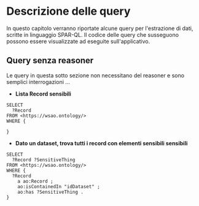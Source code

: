 # Descrizione delle query

In questo capitolo verranno riportate alcune query per l'estrazione di dati, scritte in linguaggio SPAR-QL.
Il codice delle query che susseguono possono essere visualizzate ad eseguite sull'applicativo.

## Query senza reasoner

Le query in questa sotto sezione non necessitano del reasoner e sono semplici interrogazioni ...

* **Lista Record sensibili**
```
SELECT
  ?Record
FROM <https://wsao.ontology/>
WHERE {
  
}
```
* **Dato un dataset, trova tutti i record con elementi sensibili sensibili**
```
SELECT
  ?Record ?SensitiveThing
FROM <https://wsao.ontology/>
WHERE {
  ?Record 
    a ao:Record ;
    ao:isContainedIn "idDataset" ;
    ao:has ?SensitiveThing .
}
```



